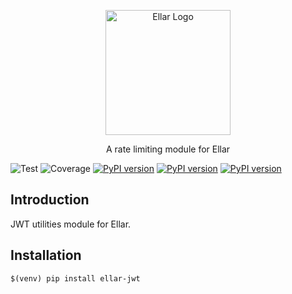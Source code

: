 <p align="center">
  <a href="#" target="blank"><img src="https://eadwincode.github.io/ellar/img/EllarLogoB.png" width="200" alt="Ellar Logo" /></a>
</p>

<p align="center">A rate limiting module for Ellar</p>

![Test](https://github.com/eadwinCode/ellar-jwt/actions/workflows/test_full.yml/badge.svg)
![Coverage](https://img.shields.io/codecov/c/github/eadwinCode/ellar-jwt)
[![PyPI version](https://badge.fury.io/py/ellar-throttler.svg)](https://badge.fury.io/py/ellar-jwt)
[![PyPI version](https://img.shields.io/pypi/v/ellar-throttler.svg)](https://pypi.python.org/pypi/ellar-jwt)
[![PyPI version](https://img.shields.io/pypi/pyversions/ellar-throttler.svg)](https://pypi.python.org/pypi/ellar-jwt)


## Introduction
JWT utilities module for Ellar.


## Installation
```shell
$(venv) pip install ellar-jwt
```
